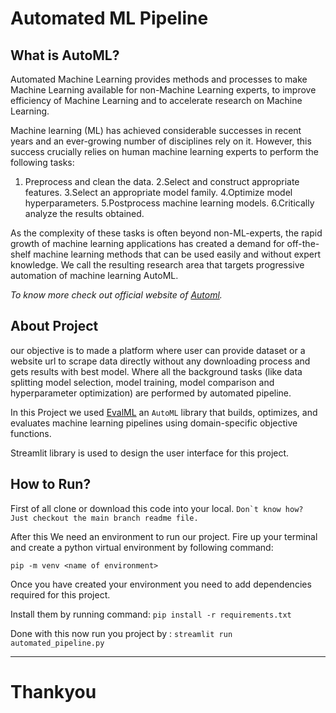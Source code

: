 
# Automated ML Pipeline

## What is AutoML?
Automated Machine Learning provides methods and processes to make Machine Learning available for non-Machine Learning experts, to improve efficiency of Machine Learning and to accelerate research on Machine Learning.

Machine learning (ML) has achieved considerable successes in recent years and an ever-growing number of disciplines rely on it. However, this success crucially relies on human machine learning experts to perform the following tasks:

1. Preprocess and clean the data.
2.Select and construct appropriate features.
3.Select an appropriate model family.
4.Optimize model hyperparameters.
5.Postprocess machine learning models.
6.Critically analyze the results obtained.

As the complexity of these tasks is often beyond non-ML-experts, the rapid growth of machine learning applications has created a demand for off-the-shelf machine learning methods that can be used easily and without expert knowledge. We call the resulting research area that targets progressive automation of machine learning AutoML.

_To know more check out official website of [Automl](https://www.automl.org/automl/)._

## About Project
our objective is to made a platform where user can provide dataset or a website url to scrape data directly without any downloading process and gets results with best model. Where all the background tasks (like data splitting model selection, model training, model comparison and hyperparameter optimization) are performed by automated pipeline.

In this Project we used [EvalML](https://evalml.alteryx.com/en/v0.11.2/start.html) an ```AutoML``` library that builds, optimizes, and evaluates machine learning pipelines using domain-specific objective functions.

Streamlit library is used to design the user interface for this project.


## How to Run?
First of all clone or download this code into your local. ```Don`t know how? Just checkout the main branch readme file.```

After this We need an environment to run our project. Fire up your terminal and create a python virtual environment by following command:

```pip -m venv <name of environment>```

Once you have created your environment you need to add dependencies required for this project.

Install them by running command: ```pip install -r requirements.txt```

Done with this now run you project by : ```streamlit run automated_pipeline.py```

**********
# Thankyou
